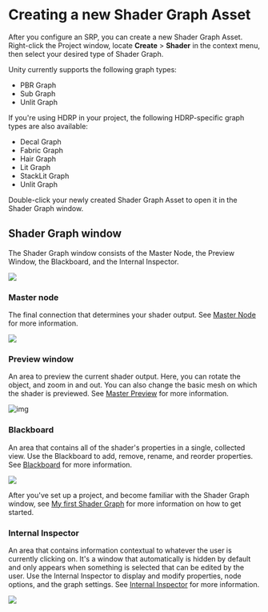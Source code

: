 # Creating a new Shader Graph Asset

After you configure an SRP, you can create a new Shader Graph Asset. Right-click the Project window, locate **Create** > **Shader** in the context menu, then select your desired type of Shader Graph. 

Unity currently supports the following graph types:
- PBR Graph
- Sub Graph
- Unlit Graph

If you're using HDRP in your project, the following HDRP-specific graph types are also available:
- Decal Graph
- Fabric Graph
- Hair Graph
- Lit Graph
- StackLit Graph
- Unlit Graph

Double-click your newly created Shader Graph Asset to open it in the Shader Graph window.

## Shader Graph window

The Shader Graph window consists of the Master Node, the Preview Window, the Blackboard, and the Internal Inspector.

![](images/ShaderGraphWindow.png)

### Master node

The final connection that determines your shader output. See [Master Node](Master-Node) for more information.

![](images/MasterNode.png)

### Preview window

An area to preview the current shader output. Here, you can rotate the object, and zoom in and out. You can also change the basic mesh on which the shader is previewed. See [Master Preview](Master-Preview) for more information.

![img](images/MainPreview.png)

### Blackboard

An area that contains all of the shader's properties in a single, collected view. Use the Blackboard to add, remove, rename, and reorder properties. See [Blackboard](Blackboard) for more information.

![](images/Blackboard.png)

After you've set up a project, and become familiar with the Shader Graph window, see [My first Shader Graph](First-Shader-Graph) for more information on how to get started.

### Internal Inspector

An area that contains information contextual to whatever the user is currently clicking on. It's a window that automatically is hidden by default and only appears when something is selected that can be edited by the user. Use the Internal Inspector to display and modify properties, node options, and the graph settings. See [Internal Inspector](Internal-Inspector.md) for more information.

![](images/Inspector.png)

